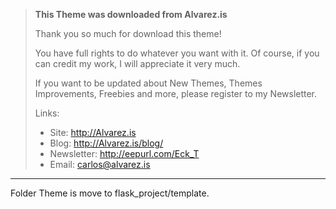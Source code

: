 > **This Theme was downloaded from Alvarez.is**
>
> Thank you so much for download this theme!
>
> You have full rights to do whatever you want with it. Of course, if you can credit my work, I will appreciate it very much.
>
> If you want to be updated about New Themes, Themes Improvements, Freebies and more, please register to my Newsletter.
>
> Links:
>
> * Site: http://Alvarez.is
> * Blog: http://Alvarez.is/blog/
> * Newsletter: http://eepurl.com/Eck_T
> * Email: carlos@alvarez.is

---

Folder Theme is move to flask_project/template.